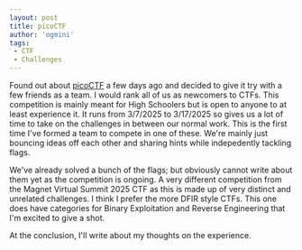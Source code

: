```yaml
---
layout: post
title: picoCTF
author: 'ogmini'
tags:
 - CTF 
 - Challenges
---
```


Found out about [picoCTF](https://www.picoctf.org/) a few days ago and decided to give it try with a few friends as a team. I would rank all of us as newcomers to CTFs. This competition is mainly meant for High Schoolers but is open to anyone to at least experience it. It runs from 3/7/2025 to 3/17/2025 so gives us a lot of time to take on the challenges in between our normal work. This is the first time I've formed a team to compete in one of these. We're mainly just bouncing ideas off each other and sharing hints while indepedently tackling flags.

We've already solved a bunch of the flags; but obviously cannot write about them yet as the competition is ongoing. A very different competition from the Magnet Virtual Summit 2025 CTF as this is made up of very distinct and unrelated challenges. I think I prefer the more DFIR style CTFs. This one does have categories for Binary Exploitation and Reverse Engineering that I'm excited to give a shot. 

At the conclusion, I'll write about my thoughts on the experience. 